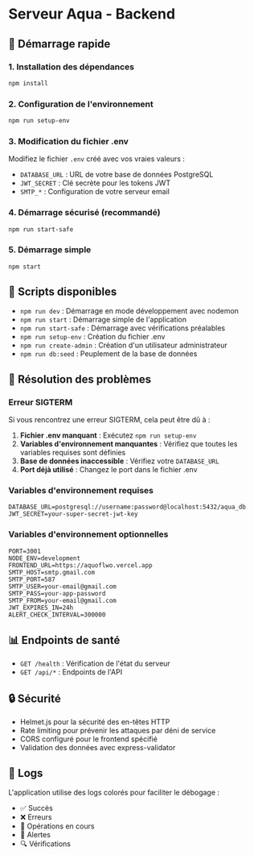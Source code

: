 # Serveur Aqua - Backend

## 🚀 Démarrage rapide

### 1. Installation des dépendances
```bash
npm install
```

### 2. Configuration de l'environnement
```bash
npm run setup-env
```

### 3. Modification du fichier .env
Modifiez le fichier `.env` créé avec vos vraies valeurs :
- `DATABASE_URL` : URL de votre base de données PostgreSQL
- `JWT_SECRET` : Clé secrète pour les tokens JWT
- `SMTP_*` : Configuration de votre serveur email

### 4. Démarrage sécurisé (recommandé)
```bash
npm run start-safe
```

### 5. Démarrage simple
```bash
npm start
```

## 🔧 Scripts disponibles

- `npm run dev` : Démarrage en mode développement avec nodemon
- `npm run start` : Démarrage simple de l'application
- `npm run start-safe` : Démarrage avec vérifications préalables
- `npm run setup-env` : Création du fichier .env
- `npm run create-admin` : Création d'un utilisateur administrateur
- `npm run db:seed` : Peuplement de la base de données

## 🐛 Résolution des problèmes

### Erreur SIGTERM
Si vous rencontrez une erreur SIGTERM, cela peut être dû à :

1. **Fichier .env manquant** : Exécutez `npm run setup-env`
2. **Variables d'environnement manquantes** : Vérifiez que toutes les variables requises sont définies
3. **Base de données inaccessible** : Vérifiez votre `DATABASE_URL`
4. **Port déjà utilisé** : Changez le port dans le fichier .env

### Variables d'environnement requises
```env
DATABASE_URL=postgresql://username:password@localhost:5432/aqua_db
JWT_SECRET=your-super-secret-jwt-key
```

### Variables d'environnement optionnelles
```env
PORT=3001
NODE_ENV=development
FRONTEND_URL=https://aquoflwo.vercel.app
SMTP_HOST=smtp.gmail.com
SMTP_PORT=587
SMTP_USER=your-email@gmail.com
SMTP_PASS=your-app-password
SMTP_FROM=your-email@gmail.com
JWT_EXPIRES_IN=24h
ALERT_CHECK_INTERVAL=300000
```

## 📊 Endpoints de santé

- `GET /health` : Vérification de l'état du serveur
- `GET /api/*` : Endpoints de l'API

## 🔒 Sécurité

- Helmet.js pour la sécurité des en-têtes HTTP
- Rate limiting pour prévenir les attaques par déni de service
- CORS configuré pour le frontend spécifié
- Validation des données avec express-validator

## 📝 Logs

L'application utilise des logs colorés pour faciliter le débogage :
- ✅ Succès
- ❌ Erreurs
- 🔄 Opérations en cours
- 🚨 Alertes
- 🔍 Vérifications 
